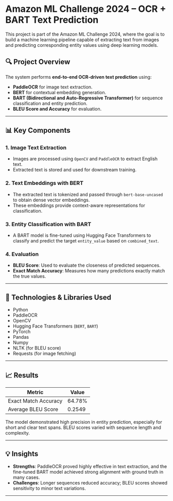 # Amazon ML Challenge 2024 – OCR + BART Text Prediction

This project is part of the Amazon ML Challenge 2024, where the goal is to build a machine learning pipeline capable of extracting text from images and predicting corresponding entity values using deep learning models.

## 🔍 Project Overview

The system performs **end-to-end OCR-driven text prediction** using:

- **PaddleOCR** for image text extraction.
- **BERT** for contextual embedding generation.
- **BART (Bidirectional and Auto-Regressive Transformer)** for sequence classification and entity prediction.
- **BLEU Score and Accuracy** for evaluation.

---

## 📊 Key Components

### 1. **Image Text Extraction**
- Images are processed using `OpenCV` and `PaddleOCR` to extract English text.
- Extracted text is stored and used for downstream training.

### 2. **Text Embeddings with BERT**
- The extracted text is tokenized and passed through `bert-base-uncased` to obtain dense vector embeddings.
- These embeddings provide context-aware representations for classification.

### 3. **Entity Classification with BART**
- A BART model is fine-tuned using Hugging Face Transformers to classify and predict the target `entity_value` based on `combined_text`.

### 4. **Evaluation**
- **BLEU Score**: Used to evaluate the closeness of predicted sequences.
- **Exact Match Accuracy**: Measures how many predictions exactly match the true values.

---

## 🚀 Technologies & Libraries Used

- Python  
- PaddleOCR  
- OpenCV  
- Hugging Face Transformers (`BERT`, `BART`)  
- PyTorch  
- Pandas  
- Numpy  
- NLTK (for BLEU score)  
- Requests (for image fetching)

---

## 📈 Results

| Metric                | Value        |
|----------------------|--------------|
| Exact Match Accuracy | 64.78%       |
| Average BLEU Score   | 0.2549       |

The model demonstrated high precision in entity prediction, especially for short and clear text spans. BLEU scores varied with sequence length and complexity.

---

## 💡 Insights

- **Strengths**: PaddleOCR proved highly effective in text extraction, and the fine-tuned BART model achieved strong alignment with ground truth in many cases.
- **Challenges**: Longer sequences reduced accuracy; BLEU scores showed sensitivity to minor text variations.

---


